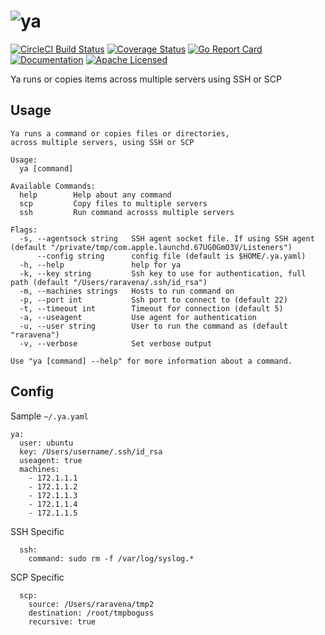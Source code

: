 # ![ya](https://user-images.githubusercontent.com/7659560/32466351-7f0fec64-c2fb-11e7-8299-1aad4fbdd28e.png)

[![CircleCI Build Status](https://circleci.com/gh/raravena80/ya.svg?style=shield)](https://circleci.com/gh/raravena80/ya) [![Coverage Status](https://coveralls.io/repos/github/raravena80/ya/badge.svg?branch=master)](https://coveralls.io/github/raravena80/ya?branch=master) [![Go Report Card](https://goreportcard.com/badge/github.com/raravena80/ya)](https://goreportcard.com/report/github.com/raravena80/ya) [![Documentation](https://godoc.org/github.com/raravena80/ya?status.svg)](http://godoc.org/github.com/raravena80/ya)  [![Apache Licensed](https://img.shields.io/badge/license-Apache2.0-blue.svg)](https://raw.githubusercontent.com/raravena80/ya/master/LICENSE)


Ya runs or copies items across multiple servers using SSH or SCP

## Usage
```
Ya runs a command or copies files or directories,
across multiple servers, using SSH or SCP

Usage:
  ya [command]

Available Commands:
  help        Help about any command
  scp         Copy files to multiple servers
  ssh         Run command acrosss multiple servers

Flags:
  -s, --agentsock string   SSH agent socket file. If using SSH agent (default "/private/tmp/com.apple.launchd.67UG0GmO3V/Listeners")
      --config string      config file (default is $HOME/.ya.yaml)
  -h, --help               help for ya
  -k, --key string         Ssh key to use for authentication, full path (default "/Users/raravena/.ssh/id_rsa")
  -m, --machines strings   Hosts to run command on
  -p, --port int           Ssh port to connect to (default 22)
  -t, --timeout int        Timeout for connection (default 5)
  -a, --useagent           Use agent for authentication
  -u, --user string        User to run the command as (default "raravena")
  -v, --verbose            Set verbose output

Use "ya [command] --help" for more information about a command.
```

## Config

Sample `~/.ya.yaml`

```
ya:
  user: ubuntu
  key: /Users/username/.ssh/id_rsa
  useagent: true
  machines:
    - 172.1.1.1
    - 172.1.1.2
    - 172.1.1.3
    - 172.1.1.4
    - 172.1.1.5
```
SSH Specific
```
  ssh:
    command: sudo rm -f /var/log/syslog.*
```
SCP Specific
```
  scp:
    source: /Users/raravena/tmp2
    destination: /root/tmpboguss
    recursive: true
```
